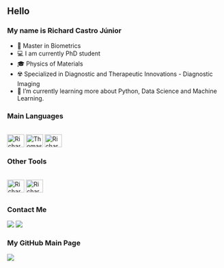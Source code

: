 ## Hello
### My name is Richard Castro Júnior
- :pushpin: Master in Biometrics
- :computer: I am currently PhD student
- 🎓 Physics of Materials
- :radioactive: Specialized in Diagnostic and Therapeutic Innovations - Diagnostic Imaging
- 📖 I’m currently learning more about Python, Data Science and Machine Learning.


### Main Languages

<div style="display: inline_block"><br>
  <img align="center" alt="Richard-MATLAB" height="30" width="40" src="https://upload.wikimedia.org/wikipedia/commons/2/21/Matlab_Logo.png">
  <img align="center" alt="Thomas-R" height="30" width="40" src="https://cdn.jsdelivr.net/gh/devicons/devicon/icons/r/r-original.svg">
  <img align="center" alt="Richard-Python" height="30" width="40" src="https://cdn.jsdelivr.net/gh/devicons/devicon/icons/python/python-original.svg">
  </div>

### Other Tools

<div style="display: inline_block"><br>
  <img align="center" alt="Richard-LATEX" height="30" width="40" src="https://upload.wikimedia.org/wikipedia/commons/9/92/LaTeX_logo.svg">
  <img align="center" alt="Richard-powerbi" height="30" width="40" src="https://media.datacamp.com/legacy/v1714478776/re388xshtgihucfiiavf.png">
  </div>

 ##
 
 ### Contact Me
<div> 
  <a href="https://www.linkedin.com/in/richardcastrojunior98optm/" target="_blank"><img src="https://img.shields.io/badge/-LinkedIn-%230077B5?style=for-the-badge&logo=linkedin&logoColor=white" target="_blank"></a> 
  <a href = "mailto:richard.castro@unesp.br"><img src="https://img.shields.io/badge/Gmail-D14836?style=for-the-badge&logo=gmail&logoColor=white" target="_blank"></a> 
  
  ### My GitHub Main Page
 <a href = "https://github.com/richardjunior98"><img src="https://img.shields.io/badge/GitHub-100000?style=for-the-badge&logo=github&logoColor=white" target="_blank"></a> 
 </div>
